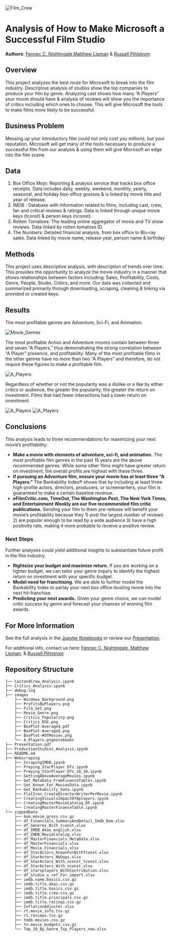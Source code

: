 ![Film_Crew](/images/Film_Set.png)

# Analysis of How to Make Microsoft a Successful Film Studio 

**Authors**: [Fennec C. Nightingale,](mailto:fenneccharles@gmail.com)[Matthew Lipman](mailto:matthew.lipman@wework.com) & [Russell Pihlstrom](mailto:rgpihlstrom@yahoo.com)

## Overview

This project analyzes the best route for Microsoft to break into the film industry. Descriptive analysis of studios show the top companies to produce your film by genre. Analyzing cast shows how many “A Players” your movie should have & analysis of reviews will show you the importance of critics including which ones to choose. This will give Microsoft the tools to make films more likely to be successful. 


## Business Problem

Messing up your introductory film could not only cost you millions, but your reputation. Microsoft will get many of the tools necessary to produce a successful film from our analysis & using them will give Microsoft an edge into the film scene. 

## Data
<ol>
    <li>Box Office Mojo: Reporting & analysis service that tracks box office receipts. Data includes         daily, weekly, weekend, monthly, yearly, seasonal, and holiday box-office grosses & is linked         by movie title and year of release. </li>
    <li>IMDB : Database with information related to films, including cast, crew, fan and critical             reviews & ratings.  Data is linked through unique movie keys (tconst) & person keys (nconst).     </li>
    <li> Rotten Tomatoes:  The leading online aggregator of movie and TV show reviews. Data linked by          rotten tomatoes ID. </li>
    <li> The Numbers:  Detailed financial analysis, from box office to Blu-ray sales. Data linked by movie name, release year, person name & birthday</li>
</ol>



## Methods

 This project uses descriptive analysis, with description of trends over time. This provides the opportunity to analyze the movie industry in a manner that shows relationships between factors including: Sales, Profitability, Costs, Genre, People, Studio, Critics, and more. Our data was collected and summarized primarily through downloading, scraping, cleaning & linking via provided or
created keys.


## Results

The most profitable genres are Adventure, Sci-Fi, and Animation.

![Movie_Genres](/images/stay_lengths_by_type.png)


The most profitable Action and Adventure movies contain between three and seven  “A Players,” thus demonstrating the strong correlation between “A Player” presence, and profitability. Many of the most profitable films in the other genres have no more than two “A Players” and therefore, do not require these figures to make a profitable film.


![A_Players](/images/A_Players.png)

Regardless of whether or not the popularity was a dislike or a like by either critics or audience, the greater the popularity, the greater the return on investment. Films that had fewer interactions had a lower return on investment.

![A_Players](/images/Critics_ROI.png)
![A_Players](/images/Critics_Popularity.png)

## Conclusions

This analysis leads to three recommendations for maximizing your next movie’s profitability:

- **Make a movie with elements of adventure, sci-fi, and animation.**  The most profitable film genres in the past 15 years are the above recommended genres. While some other films might have greater return on investment, the overall profits are highest with these three.
- **If pursuing an Adventure film, ensure your movie has at least three “A Players.”** The Bankability Index® shows that by including at least three high-profile actors, directors, producers, or screenwriters, your film is guaranteed to make a certain baseline revenue.
- **eFilmCritic.com, TimeOut, The Washington Post, The New York Times, and Entertainment Weekly are our five recommended film critic publications.**  Sending your film to them pre-release will benefit your movie’s profitability because they 1) post the largest number of reviews 2) are popular enough to be read by a wide audience 3) have a high positivity rate, making it more probable to receive a positive review.

### Next Steps

Further analyses could yield additional insights to substantiate future profit in the film industry.

- **Rightsize your budget and maximize return.** If you are working on a tighter budget, we can tailor your genre inquiry to identify the highest return on investment with your specific budget.
- **Model need for franchising.** We are able to further model the Bankability Index to parlay your next box office-busting movie into the next hit-franchise.
- **Predicting your next awards.** Given your genre choice, we can model critic success by genre and forecast your chances of winning film awards.

## For More Information

See the full analysis in the [Jupyter Notebooks](folder) or review our <a href="https://github.com/mattielips/movie-data-analysis/blob/master/Presentation.pdf">Presentation</a>.

For additional info, contact us here: [ Fennec C. Nightingale,](mailto:fenneccharles@gmail.com)[ Matthew Lipman,](mailto:matthew.lipman@wework.com) & [ Russell Pihlstrom](mailto:rgpihlstrom@yahoo.com)


## Repository Structure

```
├── CastandCrew_Analysis.ipynb
├── Critics_Analysis.ipynb
├── debug.log
├── images
    ├── Windows_Background.png
    ├── ProfitsByPlayers.png
    ├── Film_Set.png
    ├── Movie_Genre.png
    ├── Critics_Popularity.png
    ├── Critics_ROI.png
    ├── BoxPlot-Average$.pdf
    ├── BoxPlot-Average$.png
    ├── BoxPlot-#OfMovies.png
    └── A_Players.pngnotebooks
├── Presentation.pdf
├── ProductionStudios_Analysis.ipynb
├── README.md
├── Webscraping
    ├── ScrapingIMDB.ipynb
    ├── Preping_StarPlayer_Dfs.ipynb
    ├── Preping_StarPlayer_Dfs_10_10.ipynb
    ├── GettingAboveAverageMovies.ipynb
    ├── Get_MetaData_FromFinanceTables.ipynb
    ├── Get_Known_For_MoviesData.ipynb
    ├── Get_Bankability_Data.ipynb
    ├── FlatIron_CreateDirectorWriterPerMovie.ipynb
    ├── CreatingVisualsImpactOfAplayers.ipynb
    ├── CreatingMasterMovieCatalog_DF.ipynb
    └── CreatingMasterFinanceTable.ipynb
└── zippedData
    ├── bom.movie_gross.csv.gz
    ├── df_Financials_SummaryAndDetail_Imdb_Dom.xlsx
    ├── df_Generes_With_tconst.xlsx
    ├── df_IMDB_Akas_english.xlsx
    ├── df_IMDB_MovieCatalog.xlsx
    ├── df_MasterFinancials_MetaData.xlsx
    ├── df_MasterFinancials.xlsx
    ├── df_Movie_Financials.xlsx
    ├── df_StarActors_KnownForWithTconst.xlsx
    ├── df_StarActors_NoDups.xlsx
    ├── df_StarActors_With_nconst_tconst.xlsx
    ├── df_StarActors_With_nconst.xlsx
    ├── df_starsplayers_WithContribution.xlsx
    ├── df_Studio_x_ref_For_import.xlsx
    ├── imdb.name.basics.csv.gz
    ├── imdb.title.akas.csv.gz
    ├── imdb.title.basics.csv.gz
    ├── imdb.title.crew.csv.gz
    ├── imdb.title.principals.csv.gz
    ├── imdb.title.ratings.csv.gz
    ├── InflationAdjuster.xlsx
    ├── rt.movie_info.tsv.gz
    ├── rt.reviews.tsv.gz
    ├── tmdb.movies.csv.gz
    ├── tn.movie_budgets.csv.gz
    └── Top_10_By_Genre_Top_Players_new.xlsx
